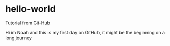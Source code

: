 # hello-world
Tutorial from Git-Hub

Hi im Noah and this is my first day on GitHub, it might be the beginning on a long journey
